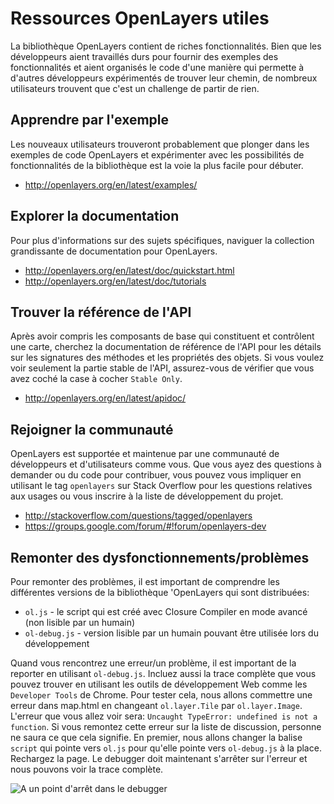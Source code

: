 # Ressources OpenLayers utiles

La bibliothèque OpenLayers contient de riches fonctionnalités. Bien que les développeurs aient travaillés durs pour fournir des exemples des fonctionnalités et aient organisés le code d'une manière qui permette à d'autres développeurs expérimentés de trouver leur chemin, de nombreux utilisateurs trouvent que c'est un challenge de partir de rien.

## Apprendre par l'exemple

Les nouveaux utilisateurs trouveront probablement que plonger dans les exemples de code OpenLayers et expérimenter avec les possibilités de fonctionnalités de la bibliothèque est la voie la plus facile pour débuter.

* http://openlayers.org/en/latest/examples/

## Explorer la documentation

Pour plus d'informations sur des sujets spécifiques, naviguer la collection grandissante de documentation pour OpenLayers.

* http://openlayers.org/en/latest/doc/quickstart.html
* http://openlayers.org/en/latest/doc/tutorials

## Trouver la référence de l'API

Après avoir compris les composants de base qui constituent et contrôlent une carte, cherchez la documentation de référence de l'API pour les détails sur les signatures des méthodes et les propriétés des objets. Si vous voulez voir seulement la partie stable de l'API, assurez-vous de vérifier que vous avez coché la case à cocher `Stable Only`.

* http://openlayers.org/en/latest/apidoc/

## Rejoigner la communauté

OpenLayers est supportée et maintenue par une communauté de développeurs et d'utilisateurs comme vous. Que vous ayez des questions à demander ou du code pour contribuer, vous pouvez vous impliquer en utilisant le tag `openlayers` sur Stack Overflow pour les questions relatives aux usages ou vous inscrire à la liste de développement du projet.

* http://stackoverflow.com/questions/tagged/openlayers
* https://groups.google.com/forum/#!forum/openlayers-dev

## Remonter des dysfonctionnements/problèmes

Pour remonter des problèmes, il est important de comprendre les différentes versions de la bibliothèque 'OpenLayers qui sont distribuées:

* `ol.js` - le script qui est créé avec Closure Compiler en mode avancé (non lisible par un humain)
* `ol-debug.js` - version lisible par un humain pouvant être utilisée lors du développement

Quand vous rencontrez une erreur/un problème, il est important de la reporter en utilisant `ol-debug.js`. Incluez aussi la trace complète que vous pouvez trouver en utilisant les outils de développement Web comme les `Developer Tools` de Chrome. Pour tester cela, nous allons commettre une erreur dans map.html en changeant `ol.layer.Tile` par `ol.layer.Image`. L'erreur que vous allez voir sera: `Uncaught TypeError: undefined is not a function`. Si vous remontez cette erreur sur la liste de discussion, personne ne saura ce que cela signifie. En premier, nous allons changer la balise `script` qui pointe vers `ol.js` pour qu'elle pointe vers `ol-debug.js` à la place. Rechargez la page. Le debugger doit maintenant s'arrêter sur l'erreur et nous pouvons voir la trace complète.

![A un point d'arrêt dans le debugger](debugger.png)
